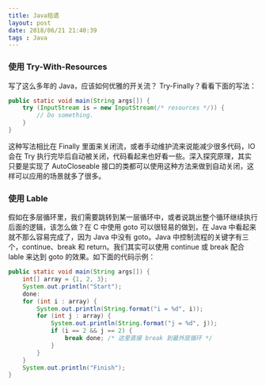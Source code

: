 ```yaml
---
title: Java拾遗
layout: post
date: 2018/06/21 21:40:39
tags : Java
---
```


### 使用 Try-With-Resources
写了这么多年的 Java，应该如何优雅的开关流？ Try-Finally？看看下面的写法：
```java
public static void main(String args[]) {
    try (InputStream is = new InputStream(/* resources */)) {
        // Do something.
    }
}
```
这种写法相比在 Finally 里面来关闭流，或者手动维护流来说能减少很多代码，IO 会在 Try 执行完毕后自动被关闭，代码看起来也好看一些。深入探究原理，其实只要是实现了 AutoCloseable 接口的类都可以使用这种方法来做到自动关闭，这样可以应用的场景就多了很多。
<br/>

### 使用 Lable
假如在多层循环里，我们需要跳转到某一层循环中，或者说跳出整个循环继续执行后面的逻辑，该怎么做？在 C 中使用 goto 可以很轻易的做到，在 Java 中看起来就不那么容易完成了，因为 Java 中没有 goto。Java 中控制流程的关键字有三个，continue、break 和 return。我们其实可以使用 continue 或 break 配合 lable 来达到 goto 的效果。如下面的代码示例：
```java
public static void main(String args[]) {
    int[] array = {1, 2, 3};
    System.out.println("Start");
    done:
    for (int i : array) {
        System.out.println(String.format("i = %d", i));
        for (int j : array) {
            System.out.println(String.format("j = %d", j));
            if (i == 2 && j == 2) {
                break done; /* 这里直接 break 到最外层循环 */
            }
        }
    }
    System.out.println("Finish");
}
```
<br/>
